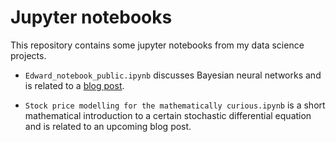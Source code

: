 # Jupyter notebooks

This repository contains some jupyter notebooks from my data science projects.

* `Edward_notebook_public.ipynb` discusses Bayesian neural networks and is related to a [blog post](https://qvik.com/news/data-science-bayesian-neural-networks-edward/).

* `Stock price modelling for the mathematically curious.ipynb` is a short mathematical introduction to a certain stochastic differential equation and is related to an upcoming blog post.
